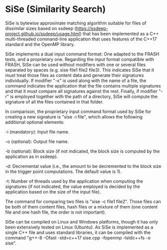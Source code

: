 # SiSe (Similarity Search)

SiSe is bytewise approximate matching algorithm suitable for files of dissimilar sizes based on ssdeep (https://ssdeep-project.github.io/ssdeep/usage.html) that has been implemented as a C++ multi-threaded command-line application that uses features of the C++17 standard and the OpenMP library. 

SiSe implements a dual input command format: One adapted to the FRASH tests, and a proprietary one. Regarding the input format compatible with FRASH, SiSe can be used without modifiers with one or several files separated by spaces (e.g. sise file1 file2 file3). This indicates SiSe that it must treat those files as content data and generate their signatures individually. If modifier "-x" is used along with the name of a file, the command indicates the application that the file contains multiple signatures and that it must compare all signatures against the rest. Finally, if modifier "-r" is employed together with the path of a directory, SiSe will compute the signature of all the files contained in that folder.

In comparison, the proprietary input command format used by SiSe for creating a new signature is "sise -i file", which allows the following additional optional elements:

-i (mandatory): Input file name.

-o (optional): Output file name.

-b (optional): Block size (if not indicated, the block size is computed by the application as in ssdeep).

-d: Decremental value (i.e., the amount to be decremented to the block size in the trigger point computations. The default value is 1).

-t: Number of threads used by the application when computing the signatures (if not indicated, the value employed is decided by the application based on the size of the input file).

The command for comparing two files is "sise -c file1 file2". Those files can be both of them content files, hash files or a mixture of them (one content file and one hash file, the order is not important).

SiSe can be compiled on Linux and Windows platforms, though it has only been extensively tested on Linux (Ubuntu). As SiSe is implemented as a single C++ file and uses standard libraries, it can be compiled with the command "g++-8 -Ofast -std=c++17 sise.cpp -fopenmp -lstdc++fs -o sise".
